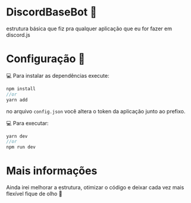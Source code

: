# DiscordBaseBot :robot:
estrutura básica que fiz pra qualquer aplicação que eu for fazer em discord.js



# Configuração 🔰
:computer: Para instalar as dependências execute:
```javascript
npm install
//or
yarn add
```

no arquivo ``` config.json ``` você altera o token da aplicação junto ao prefixo.

:computer: Para executar:
```javascript
yarn dev
//or
npm run dev
```


# Mais informações
Ainda irei melhorar a estrutura, otimizar o código e deixar cada vez mais flexível
fique de olho 👀


